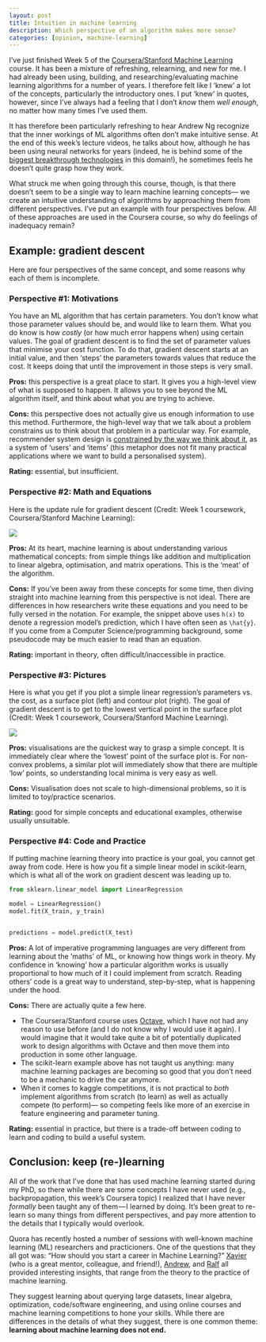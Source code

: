 ```yaml
---
layout: post
title: Intuition in machine learning
description: Which perspective of an algorithm makes more sense?
categories: [opinion, machine-learning]
---
```


I’ve just finished Week 5 of the [Coursera/Stanford Machine Learning](https://www.coursera.org/learn/machine-learning) course. It has been a mixture of refreshing, relearning, and new for me. I had already been using, building, and researching/evaluating machine learning algorithms for a number of years. I therefore felt like I ‘knew’ a lot of the concepts, particularly the introductory ones. I put ‘knew’ in quotes, however, since I’ve always had a feeling that I don’t _know_ them _well enough_, no matter how many times I’ve used them.

It has therefore been particularly refreshing to hear Andrew Ng recognize that the inner workings of ML algorithms often don’t make intuitive sense. At the end of this week’s lecture videos, he talks about how, although he has been using neural networks for years (indeed, he is behind some of the [biggest breakthrough technologies](https://www.technologyreview.com/s/600766/10-breakthrough-technologies-2016-conversational-interfaces/) in this domain!), he sometimes feels he doesn’t quite grasp how they work.

What struck me when going through this course, though, is that there doesn’t seem to be a single way to learn machine learning concepts— we create an intuitive understanding of algorithms by approaching them from different perspectives. I’ve put an example with four perspectives below. All of these approaches are used in the Coursera course, so why do feelings of inadequacy remain?

## Example: gradient descent
Here are four perspectives of the same concept, and some reasons why each of them is incomplete.

### Perspective #1: Motivations
You have an ML algorithm that has certain parameters. You don’t know what those parameter values should be, and would like to learn them. What you do know is how _costly_ (or how much error happens when) using certain values. The goal of gradient descent is to find the set of parameter values that minimise your cost function. To do that, gradient descent starts at an initial value, and then ‘steps’ the parameters towards values that reduce the cost. It keeps doing that until the improvement in those steps is very small.

**Pros:** this perspective is a great place to start. It gives you a high-level view of what is supposed to happen. It allows you to see beyond the ML algorithm itself, and think about what you are trying to achieve.

**Cons:** this perspective does not actually give us enough information to use this method. Furthermore, the high-level way that we talk about a problem constrains us to think about that problem in a particular way. For example, recommender system design is [constrained by the way we think about it](https://www.quora.com/What-is-the-next-big-thing-in-recommendation-systems/answer/Neal-Lathia), as a system of ‘users’ and ‘items’ (this metaphor does not fit many practical applications where we want to build a personalised system).

**Rating:** essential, but insufficient.

### Perspective #2: Math and Equations
Here is the update rule for gradient descent (Credit: Week 1 coursework, Coursera/Stanford Machine Learning):

<img data-width="1284" data-height="154" src="https://cdn-images-1.medium.com/max/800/1*CmOytMmmdbYEZL0v2-rIOw.png">

**Pros:** At its heart, machine learning is about understanding various mathematical concepts: from simple things like addition and multiplication to linear algebra, optimisation, and matrix operations. This is the ‘meat’ of the algorithm.

**Cons:** If you’ve been away from these concepts for some time, then diving straight into machine learning from this perspective is not ideal. There are differences in how researchers write these equations and you need to be fully versed in the notation. For example, the snippet above uses `h(x)` to denote a regression model’s prediction, which I have often seen as `\hat{y}`. If you come from a Computer Science/programming background, some pseudocode may be much easier to read than an equation.

**Rating:** important in theory, often difficult/inaccessible in practice.

### Perspective #3: Pictures
Here is what you get if you plot a simple linear regression’s parameters vs. the cost, as a surface plot (left) and contour plot (right). The goal of gradient descent is to get to the lowest vertical point in the surface plot (Credit: Week 1 coursework, Coursera/Stanford Machine Learning).

<img data-width="1302" data-height="650" src="https://cdn-images-1.medium.com/max/800/1*Jh2dA0bPj_MatLKK5wcnFQ.png">

**Pros:** visualisations are the quickest way to grasp a simple concept. It is immediately clear where the ‘lowest’ point of the surface plot is. For non-convex problems, a similar plot will immediately show that there are multiple ‘low’ points, so understanding local minima is very easy as well.

**Cons:** Visualisation does not scale to high-dimensional problems, so it is limited to toy/practice scenarios.

**Rating:** good for simple concepts and educational examples, otherwise usually unsuitable.

### Perspective #4: Code and Practice
If putting machine learning theory into practice is your goal, you cannot get away from code. Here is how you fit a simple linear model in scikit-learn, which is what all of the work on gradient descent was leading up to.

```python
from sklearn.linear_model import LinearRegression

model = LinearRegression()
model.fit(X_train, y_train)


predictions = model.predict(X_test)
```

**Pros:** A lot of imperative programming languages are very different from learning about the ‘maths’ of ML, or knowing how things work in theory. My confidence in ‘knowing’ how a particular algorithm works is usually proportional to how much of it I could implement from scratch. Reading others’ code is a great way to understand, step-by-step, what is happening under the hood.

**Cons:** There are actually quite a few here.
* The Coursera/Stanford course uses [Octave](https://www.gnu.org/software/octave/), which I have not had any reason to use before (and I do not know why I would use it again). I would imagine that it would take quite a bit of potentially duplicated work to design algorithms with Octave and then move them into production in some other language.
* The scikit-learn example above has not taught us anything: many machine learning packages are becoming so good that you don’t need to be a mechanic to drive the car anymore.
* When it comes to kaggle competitions, it is not practical to _both_ implement algorithms from scratch (to learn) as well as actually compete (to perform)— so competing feels like more of an exercise in feature engineering and parameter tuning.

**Rating:** essential in practice, but there is a trade-off between coding to learn and coding to build a useful system.

## Conclusion: keep (re-)learning
All of the work that I’ve done that has used machine learning started during my PhD, so there while there are some concepts I have never used (e.g., backpropagation, this week’s Coursera topic) I realized that I have never _formally_ been taught any of them — I learned by doing. It’s been great to re-learn so many things from different perspectives, and pay more attention to the details that I typically would overlook.

Quora has recently hosted a number of sessions with well-known machine learning (ML) researchers and practicioners. One of the questions that they all got was: “How should you start a career in Machine Learning?” [Xavier](https://www.quora.com/How-should-one-start-a-career-in-machine-learning-2) (who is a great mentor, colleague, and friend!), [Andrew](https://www.quora.com/How-should-you-start-a-career-in-Machine-Learning), and [Ralf](https://www.quora.com/How-should-one-start-a-career-in-machine-learning-3) all provided interesting insights, that range from the theory to the practice of machine learning.

They suggest learning about querying large datasets, linear algebra, optimization, code/software engineering, and using online courses and machine learning competitions to hone your skills. While there are differences in the details of what they suggest, there is one common theme: **learning about machine learning does not end.**
